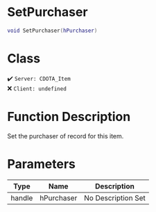 # SetPurchaser
```lua
void SetPurchaser(hPurchaser)
```
# Class
✔️ `Server: CDOTA_Item`  
❌ `Client: undefined`  

# Function Description
Set the purchaser of record for this item.
# Parameters
Type|Name|Description
--|--|--
handle|hPurchaser|No Description Set
